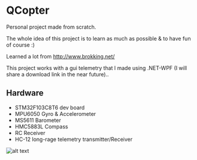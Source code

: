 # QCopter

Personal project made from scratch.

The whole idea of this project is to learn as much as possible & to have fun of course :)

Learned a lot from http://www.brokking.net/

This project works with a gui telemetry that I made using .NET-WPF (I will share a download link in the near future)..


## Hardware
  
* STM32F103C8T6 dev board
* MPU6050 Gyro & Accelerometer
* MS5611 Barometer
* HMC5883L Compass
* RC Receiver
* HC-12 long-rage telemetry transmitter/Receiver


![alt text](https://i.ibb.co/Mh1k6My/Drone-cut.jpg)
